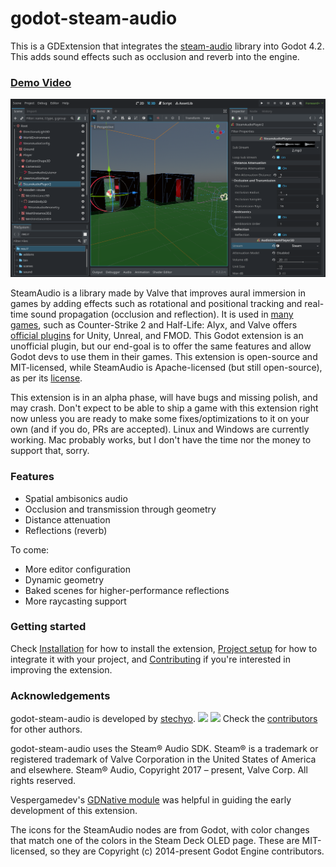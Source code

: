 # godot-steam-audio
This is a GDExtension that integrates the [steam-audio](https://valvesoftware.github.io/steam-audio/) library
into Godot 4.2. This adds sound effects such as occlusion and reverb into the engine.

### [Demo Video](https://www.youtube.com/watch?v=vRnzfnb93Gw)
![A picture of the editor screen with some godot-steam-audio nodes.](doc/imgs/editor.png)

SteamAudio is a library made by Valve that improves aural immersion in games by adding effects such as
rotational and positional tracking and real-time sound propagation (occlusion and reflection). It is used in
[many games](https://steamdb.info/tech/SDK/Steam_Audio/), such as Counter-Strike 2 and Half-Life: Alyx, and
Valve offers [official plugins](https://valvesoftware.github.io/steam-audio/downloads.html) for Unity, Unreal,
and FMOD. This Godot extension is an unofficial plugin, but our end-goal is to offer the same features and
allow Godot devs to use them in their games. This extension is open-source and
MIT-licensed, while SteamAudio is Apache-licensed (but still open-source), as
per its [license](https://github.com/ValveSoftware/steam-audio/blob/master/LICENSE.md).

This extension is in an alpha phase, will have bugs and missing polish, and may crash. Don't expect to be able
to ship a game with this extension right now unless you are ready to make some fixes/optimizations to it on
your own (and if you do, PRs are accepted). Linux and Windows are currently working. Mac probably works, but I
don't have the time nor the money to support that, sorry.

### Features 
 - Spatial ambisonics audio 
 - Occlusion and transmission through geometry 
 - Distance attenuation
 - Reflections (reverb)

 To come: 
 - More editor configuration
 - Dynamic geometry
 - Baked scenes for higher-performance reflections
 - More raycasting support

### Getting started
Check [Installation](https://github.com/stechyo/godot-steam-audio/wiki/Installation) for how to install the extension, [Project setup](https://github.com/stechyo/godot-steam-audio/wiki/Project-setup) for how to integrate it with your project, and [Contributing](https://github.com/stechyo/godot-steam-audio/wiki/Contributing) if you're interested in improving the extension.

### Acknowledgements
godot-steam-audio is developed by [stechyo](https://github.com/stechyo). [<img src="https://github.com/gauravghongde/social-icons/blob/master/SVG/Color/Twitter.svg" width=14/>](https://twitter.com/stechyo_) [<img src="https://github.com/gauravghongde/social-icons/blob/master/SVG/Color/Youtube.svg" width=14/>](https://www.youtube.com/@Stechyo/)
Check the [contributors](https://github.com/stechyo/godot-steam-audio/graphs/contributors) for other authors.

godot-steam-audio uses the Steam® Audio SDK. Steam® is a trademark or registered trademark of Valve
Corporation in the United States of America and elsewhere.
Steam® Audio, Copyright 2017 – present, Valve Corp. All rights reserved.

Vespergamedev's [GDNative module](https://github.com/vespergamedev/godot_steamaudio) was helpful in guiding the early development of this extension.

The icons for the SteamAudio nodes are from Godot, with color changes that match one of the colors in
the Steam Deck OLED page. These are MIT-licensed, so they are Copyright (c) 2014-present Godot Engine
contributors.
